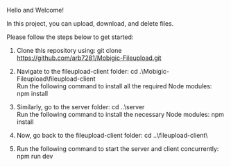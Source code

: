 Hello and Welcome!


In this project, you can upload, download, and delete files.

Please follow the steps below to get started:

1. Clone this repository using:
git clone https://github.com/arb7281/Mobigic-Fileupload.git

2. Navigate to the fileupload-client folder:
   cd .\Mobigic-Fileupload\fileupload-client\
   Run the following command to install all the required Node modules:
   npm install
   
3. Similarly, go to the server folder:
   cd ..\server\
   Run the following command to install the necessary Node modules:
   npm install
   
4. Now, go back to the fileupload-client folder:
   cd ..\fileupload-client\

5. Run the following command to start the server and client concurrently:
   npm run dev
